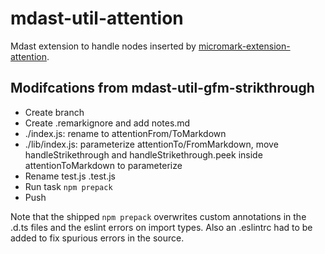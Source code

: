 # mdast-util-attention

Mdast extension to handle nodes inserted by [micromark-extension-attention](https://github.com/TRIAEIOU/micromark-extension-attention).

## Modifcations from mdast-util-gfm-strikthrough

*   Create branch
*   Create .remarkignore and add notes.md
*   ./index.js: rename to attentionFrom/ToMarkdown
*   ./lib/index.js: parameterize attentionTo/FromMarkdown, move handleStrikethrough and handleStrikethrough.peek inside attentionToMarkdown to parameterize
*   Rename test.js .test.js
*   Run task `npm prepack`
*   Push

Note that the shipped `npm prepack` overwrites custom annotations in the .d.ts files and the eslint errors on import types. Also an .eslintrc had to be added to fix spurious errors in the source.
